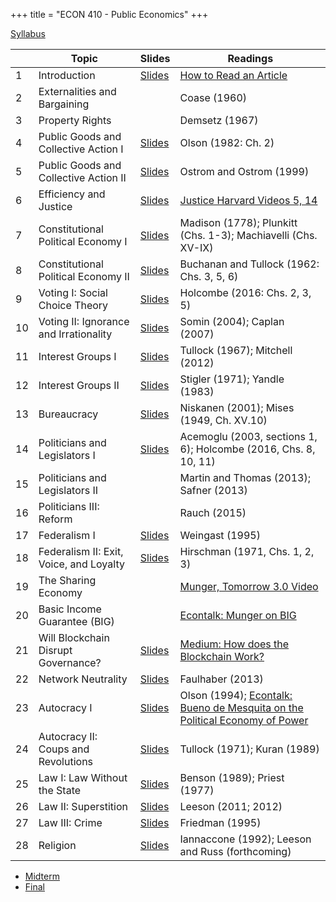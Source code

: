 +++
title = "ECON 410 - Public Economics"
+++

[Syllabus](https://www.dropbox.com/s/jhwll9ha7vo3tl2/ECON410Spring2017SafnerSyllabus.pdf?dl=0)


| | Topic | Slides | Readings |
|---|---|---|---|
| 1 | Introduction | [Slides](https://www.dropbox.com/s/am4wh2k9rdosjtp/1.%20Intro%20to%20Public%20Economics.pdf?dl=0) | [How to Read an Article](https://www.dropbox.com/s/q2hllyohk9u3bxn/readarticle.pdf?dl=0) | 
| 2 | Externalities and Bargaining | | Coase (1960) | 
| 3 | Property Rights | | Demsetz (1967) | 
| 4 | Public Goods and Collective Action I | [Slides](https://www.dropbox.com/s/hqilnjjx34je6bl/Collection%20Action%20and%20Public%20Goods%20I.pdf?dl=0) | Olson (1982: Ch. 2) | 
| 5 | Public Goods and Collective Action II | [Slides](https://www.dropbox.com/s/qhe828rlr8d30wm/Collection%20Action%20and%20Public%20Goods%20II.pdf?dl=0) | Ostrom and Ostrom (1999) |
| 6 | Efficiency and Justice | [Slides](https://www.dropbox.com/s/oxdjxna3vpu83in/Ethics%20and%20Public%20Policy.pdf?dl=0) | [Justice Harvard Videos 5, 14](http://justiceharvard.org/justicecourse/) | 
| 7 | Constitutional Political Economy I | [Slides](https://www.dropbox.com/s/kermzb07zm8643c/Constitutional%20Political%20Economy%20I.pdf?dl=0) | Madison (1778); Plunkitt (Chs. 1-3); Machiavelli (Chs. XV-IX) | 
| 8 | Constitutional Political Economy II | [Slides](https://www.dropbox.com/s/146ohmtppmstcgl/Constitutional%20Political%20Economy%20II.pdf?dl=0) | Buchanan and Tullock (1962: Chs. 3, 5, 6) |
| 9 | Voting I: Social Choice Theory | [Slides](https://www.dropbox.com/s/h4xo8eazfht3y47/Voting%20I.pdf?dl=0) | Holcombe (2016: Chs. 2, 3, 5) | 
| 10 | Voting II: Ignorance and Irrationality | [Slides](https://www.dropbox.com/s/yo1e9pp3vrmyf5b/Voting%20II.pdf?dl=0) | Somin (2004); Caplan (2007) | 
| 11 | Interest Groups I | [Slides](https://www.dropbox.com/s/ke31bcoo8x95ei8/Interest%20Groups%20I.pdf?dl=0) | Tullock (1967); Mitchell (2012) | 
| 12 | Interest Groups II | [Slides](https://www.dropbox.com/s/loa2aql9llbq99s/Interest%20Groups%20II.pdf?dl=0) | Stigler (1971); Yandle (1983) | 
| 13 | Bureaucracy | [Slides](https://www.dropbox.com/s/f0o24cs1mlwp7k7/Bureaucracy.pdf?dl=0) | Niskanen (2001); Mises (1949, Ch. XV.10) | 
| 14 | Politicians and Legislators I | [Slides](https://www.dropbox.com/s/fi279u7spy07ry5/Politicians%20I.pdf?dl=0) | Acemoglu (2003, sections 1, 6); Holcombe (2016, Chs. 8, 10, 11) | 
| 15 | Politicians and Legislators II | | Martin and Thomas (2013); Safner (2013) | 
| 16 | Politicians III: Reform | | Rauch (2015) | 
| 17 | Federalism I | [Slides](https://www.dropbox.com/s/ppbzk9ggoeaoa0c/Federalism%20I.pdf?dl=0) | Weingast (1995) | 
| 18 | Federalism II: Exit, Voice, and Loyalty | [Slides](https://www.dropbox.com/s/z4putj2o2hpiesn/Federalism%20II.pdf?dl=0) | Hirschman (1971, Chs. 1, 2, 3) | 
| 19 | The Sharing Economy | | [Munger, Tomorrow 3.0 Video](https://vimeo.com/148110554) | 
| 20 | Basic Income Guarantee (BIG) | | [Econtalk: Munger on BIG](http://www.econtalk.org/archives/2017/01/michael_munger_3.html) | 
| 21 | Will Blockchain Disrupt Governance? | [Slides](https://www.dropbox.com/s/8loa2rj46eeedht/Blockchain.pdf?dl=0) | [Medium: How does the Blockchain Work?](https://medium.com/blockchain-review/how-does-the-blockchain-work-for-dummies-explained-simply-9f94d386e093) | 
| 22 | Network Neutrality | [Slides](https://www.dropbox.com/s/gfz9ibniyhfaxyb/Net%20Neutrality.pdf?dl=0) | Faulhaber (2013) | 
| 23 | Autocracy I | [Slides](https://www.dropbox.com/s/xfdcw3pvc5iop4i/Autocracy2.pdf?dl=0) | Olson (1994); [Econtalk: Bueno de Mesquita on the Political Economy of Power](http://www.econtalk.org/archives/2006/08/the_political_e.html) |
| 24 | Autocracy II: Coups and Revolutions | [Slides](https://www.dropbox.com/s/8fq126w59j3u9yt/Coups%20and%20Revolutions.pdf?dl=0) | Tullock (1971); Kuran (1989) | 
| 25 | Law I: Law Without the State | [Slides](https://www.dropbox.com/s/ut2z1vy1540uyqv/Law%20I.pdf?dl=0) | Benson (1989); Priest (1977) | 
| 26 | Law II: Superstition | [Slides](https://www.dropbox.com/s/ein4idwz0o8wl61/Law%20II.pdf?dl=0) | Leeson (2011; 2012) | 
| 27 | Law III: Crime | [Slides](https://www.dropbox.com/s/w3nbmlu2aopirvl/Law%20III.pdf?dl=0) | Friedman (1995) | 
| 28 | Religion | [Slides](https://www.dropbox.com/s/c0a2e7a869lb063/Religion.pdf?dl=0) | Iannaccone (1992); Leeson and Russ (forthcoming) | 

* [Midterm](https://www.dropbox.com/s/u0rttog8u5gr7d4/Public%20Economics%20Midterm.pdf?dl=0)
* [Final](https://www.dropbox.com/s/imgi4phpesbw0wy/Public%20Economics%20Final.pdf?dl=0) 